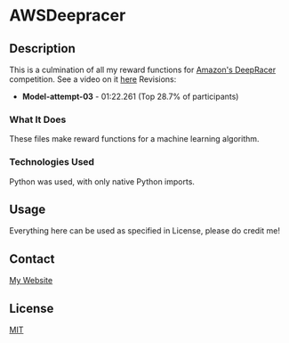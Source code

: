 # AWSDeepracer

## Description
This is a culmination of all my reward functions for [Amazon's DeepRacer](https://student.deepracer.com/) competition. See a video on it [here](https://www.youtube.com/watch?v=-gn2pBuBD0c&t=1s)
Revisions:
* **Model-attempt-03** - 	01:22.261 (Top 28.7% of participants)

### What It Does
These files make reward functions for a machine learning algorithm.

### Technologies Used
Python was used, with only native Python imports.

## Usage
Everything here can be used as specified in License, please do credit me!

## Contact
[My Website](https://thesixtium.github.io/)

## License
[MIT](https://choosealicense.com/licenses/mit/)
